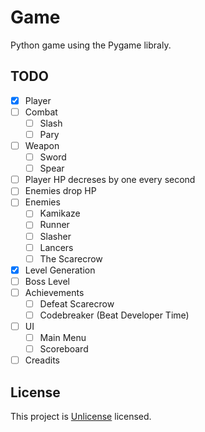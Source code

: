 # Game
Python game using the Pygame libraly.

## TODO
- [X] Player
- [ ] Combat
  - [ ] Slash
  - [ ] Pary
- [ ] Weapon
  - [ ] Sword
  - [ ] Spear
- [ ] Player HP decreses by one every second
- [ ] Enemies drop HP
- [ ] Enemies
  - [ ] Kamikaze
  - [ ] Runner
  - [ ] Slasher
  - [ ] Lancers
  - [ ] The Scarecrow
- [X] Level Generation
- [ ] Boss Level
- [ ] Achievements
  - [ ] Defeat Scarecrow
  - [ ] Codebreaker (Beat Developer Time)
- [ ] UI
  - [ ] Main Menu
  - [ ] Scoreboard
- [ ] Creadits

## License
This project is [Unlicense](https://unlicense.org/) licensed.
